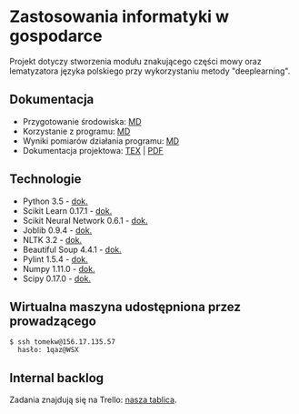 # Zastosowania informatyki w gospodarce

Projekt dotyczy stworzenia modułu znakującego części mowy oraz lematyzatora języka polskiego przy wykorzystaniu metody "deeplearning".


## Dokumentacja
- Przygotowanie środowiska: [MD](docs/installation.md)
- Korzystanie z programu: [MD](docs/usage.md)
- Wyniki pomiarów działania programu: [MD](docs/results.md)
- Dokumentacja projektowa: [TEX](docs/report.tex) | [PDF](docs/report.pdf)


## Technologie
- Python 3.5 - [dok.](http://docs.python.org/3.5/)
- Scikit Learn 0.17.1 - [dok.](http://http://scikit-learn.org/0.17/documentation.html)
- Scikit Neural Network 0.6.1 - [dok.](https://scikit-neuralnetwork.readthedocs.org/en/latest/)
- Joblib 0.9.4 - [dok.](https:/pythonhosted.org/joblib/)
- NLTK 3.2 - [dok.](http://www.nltk.org)
- Beautiful Soup 4.4.1 -  [dok.](https://www.crummy.com/software/BeautifulSoup/bs4/doc/)
- Pylint 1.5.4 - [dok.](http://www.pylint.org)
- Numpy 1.11.0 - [dok.](http://www.numpy.org)
- Scipy 0.17.0 - [dok.](http://www.scipy.org)


## Wirtualna maszyna udostępniona przez prowadzącego

    $ ssh tomekw@156.17.135.57
      hasło: 1qaz@WSX


## Internal backlog
Zadania znajdują się na Trello: [nasza tablica](https://trello.com/b/XU09b2u5/zastosowanie-informatyki-w-gospodarce-projekt-deeplearning-lematyzacja-pos-tagging).

